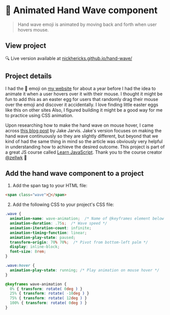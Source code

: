 # 👋 Animated Hand Wave component
> Hand wave emoji is animated by moving back and forth when user hovers mouse.

## View project
 :mag: Live version available at [nickhericks.github.io/hand-wave/](https://nickhericks.github.io/hand-wave/)

## Project details
I had the 👋 emoji on [my website](https://nickhericks.com) for about a year before I had the idea to animate it when a user hovers over it with their mouse. I thought it might be fun to add this as an easter egg for users that randomly drag their mouse over the emoji and discover it accidentally. I love finding little easter eggs like this on other sites  Also, I figured building it might be a good way for me to practice using CSS animation.

Upon researching how to make the hand wave on mouse hover, I came across [this blog post](https://jarv.is/notes/css-waving-hand-emoji/) by Jake Jarvis. Jake's version focuses on making the hand wave continuously so they are slightly different, but beyond that we kind of had the same thing in mind so the article was obviously very helpful in understanding how to achieve the desired outcome.
This project is part of a great JS course called [Learn JavaScript](https://learnjavascript.today/). Thank you to the course creator [@zellwk](https://github.com/zellwk) :raised_hands:

## Add the hand wave component to a project
1. Add the span tag to your HTML file:
```HTML
<span class="wave">👋</span>
```

2. Add the following CSS to your project's CSS file:
```CSS
.wave {
  animation-name: wave-animation;  /* Name of @keyframes element below */
  animation-duration: .75s;  /* Wave speed */
  animation-iteration-count: infinite;
  animation-timing-function: linear;
  animation-play-state: paused;
  transform-origin: 70% 70%;  /* Pivot from bottom-left palm */
  display: inline-block;
  font-size: 8rem;
}

.wave:hover {
  animation-play-state: running; /* Play animation on mouse hover */
}

@keyframes wave-animation {
  0% { transform: rotate( 0deg ) }
  25% { transform: rotate( -10deg ) }
  75% { transform: rotate( 12deg ) }
  100% { transform: rotate( 0deg ) }
}
```

<!-- 
## Demo
<img src="https://github.com/zellwk/jsf/raw/master/images/components/modal/animate/complete.gif" width="500"> -->
